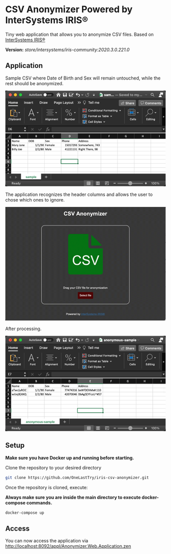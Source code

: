 # CSV Anonymizer Powered by InterSystems IRIS®

Tiny web application that allows you to anonymize CSV files. Based on [InterSystems IRIS®](https://www.intersystems.com/products/intersystems-iris)

**Version:** _store/intersystems/iris-community:2020.3.0.221.0_

## Application

Sample CSV where Date of Birth and Sex will remain untouched, while the rest should be anonymized.

![before](assets/before.png)

The application recognizes the header columns and allows the user to chose which ones to ignore.

![demo](assets/demo.gif)

After processing.

![after](assets/after.png)

## Setup

**Make sure you have Docker up and running before starting.**

Clone the repository to your desired directory

```bash
git clone https://github.com/OneLastTry/iris-csv-anonymizer.git
```

Once the repository is cloned, execute:

**Always make sure you are inside the main directory to execute docker-compose commands.**

```bash
docker-compose up
```

## Access

You can now access the application via [http://localhost:8092/appl/Anonymizer.Web.Application.zen](http://localhost:8092/appl/Anonymizer.Web.Application.zen)
